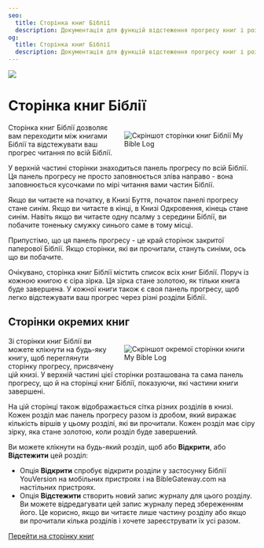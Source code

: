 ```yaml
---
seo:
  title: Сторінка книг Біблії
  description: Документація для функцій відстеження прогресу книг і розділів у My Bible Log
og:
  title: Сторінка книг Біблії
  description: Документація для функцій відстеження прогресу книг і розділів у My Bible Log
---
```


![](/share.jpg)

# Сторінка книг Біблії

<div style="width: 50%; float: right; margin: 1rem">
  <img alt="Скріншот сторінки книг Біблії My Bible Log" src="/screenshots/sc7-bible-progress.jpg" />
</div>

Сторінка книг Біблії дозволяє вам переходити між книгами Біблії та відстежувати ваш прогрес читання по всій Біблії.

У верхній частині сторінки знаходиться панель прогресу по всій Біблії. Ця панель прогресу не просто заповнюється зліва направо - вона заповнюється кусочками по мірі читання вами частин Біблії.

Якщо ви читаєте на початку, в Книзі Буття, початок панелі прогресу стане синім. Якщо ви читаєте в кінці, в Книзі Одкровення, кінець стане синім. Навіть якщо ви читаєте одну псалму з середини Біблії, ви побачите тоненьку смужку синього саме в тому місці.

Припустімо, що ця панель прогресу - це край сторінок закритої паперової Біблії. Якщо сторінки, які ви прочитали, стануть синіми, ось що ви побачите.

Очікувано, сторінка книг Біблії містить список всіх книг Біблії. Поруч із кожною книгою є сіра зірка. Ця зірка стане золотою, як тільки книга буде завершена. У кожної книги також є своя панель прогресу, щоб легко відстежувати ваш прогрес через різні розділи Біблії.

## Сторінки окремих книг

<div style="width: 50%; float: right; margin: 1rem">
  <img alt="Скріншот окремої сторінки книги My Bible Log" src="/screenshots/sc6-book-chapter-progress.jpg" />
</div>

Зі сторінки книг Біблії ви можете клікнути на будь-яку книгу, щоб переглянути сторінку прогресу, присвячену цій книзі. У верхній частині цієї сторінки розташована та сама панель прогресу, що й на сторінці книг Біблії, показуючи, які частини книги завершені.

На цій сторінці також відображається сітка різних розділів в книзі. Кожен розділ має панель прогресу разом із дробом, який виражає кількість віршів у цьому розділі, які ви прочитали. Кожен розділ має сіру зірку, яка стане золотою, коли розділ буде завершений.

Ви можете клікнути на будь-який розділ, щоб або **Відкрити**, або **Відстежити** цей розділ:

* Опція **Відкрити** спробує відкрити розділи у застосунку Біблії YouVersion на мобільних пристроях і на BibleGateway.com на настільних пристроях.
* Опція **Відстежити** створить новий запис журналу для цього розділу. Ви можете відредагувати цей запис журналу перед збереженням його. Це корисно, якщо ви читаєте лише частину розділу або якщо ви прочитали кілька розділів і хочете зареєструвати їх усі разом.

<div class="buttons">
  <a class="button is-light" href="/uk/books">Перейти на сторінку книг</a>
</div>
